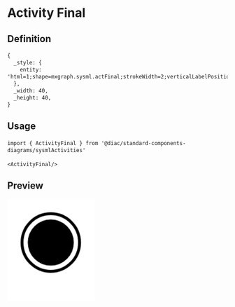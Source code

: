 # Activity Final

## Definition

```
{
  _style: { 
    entity: 'html=1;shape=mxgraph.sysml.actFinal;strokeWidth=2;verticalLabelPosition=bottom;verticalAlignment=top;',
  },
  _width: 40,
  _height: 40,
}
```

## Usage

```
import { ActivityFinal } from '@diac/standard-components-diagrams/sysmlActivities'

<ActivityFinal/>
```

## Preview

<img src="./activity-final.png" width="200"/>

